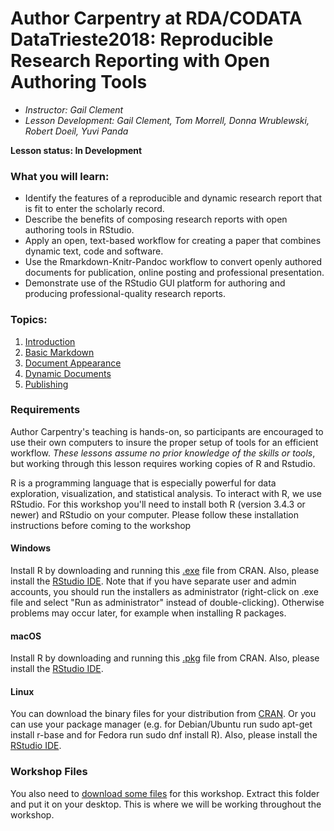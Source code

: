 Author Carpentry at RDA/CODATA DataTrieste2018: Reproducible Research Reporting with Open Authoring Tools
=======

- *Instructor: Gail Clement* 
- *Lesson Development: Gail Clement, Tom Morrell, Donna Wrublewski, Robert Doeil, Yuvi Panda*

**Lesson status: In Development**

### What you will learn:
- Identify the features of a reproducible and dynamic research report that is fit to enter the scholarly record.
- Describe the benefits of composing research reports with open authoring tools in RStudio.
- Apply an open, text-based workflow for creating a paper that combines dynamic text, code and software.
-  Use the Rmarkdown-Knitr-Pandoc workflow to convert openly authored documents for publication, online posting and professional presentation.
- Demonstrate use of the RStudio GUI platform for authoring and producing professional-quality research reports.

### Topics:

1. [Introduction](00-getting-started.html)
2. [Basic Markdown](01-markdown.html)
3. [Document Appearance](02-modifying-appearance.html)
4. [Dynamic Documents](03-dynamic.html)
5. [Publishing](04-publishing.html)

### Requirements

Author Carpentry's teaching is hands-on, so participants are encouraged to use
their own computers to insure the proper setup of tools for an efficient
workflow.
*These lessons assume no prior knowledge of the skills or tools*, but working
through this lesson requires working copies of R and Rstudio.

R is a programming language that is especially powerful for data exploration,
visualization, and statistical analysis. To interact with R, we use RStudio.
For this workshop you'll need to install both R (version 3.4.3 or newer) and
RStudio on your computer. Please follow these installation instructions before coming to the workshop

#### Windows
Install R by downloading and running this
[.exe](https://cran.r-project.org/bin/windows/base/release.htm) file from CRAN. 
Also, please install the [RStudio
IDE](https://www.rstudio.com/products/rstudio/download/#download). 
Note that if you have separate user and admin accounts, you should run the 
installers as administrator (right-click on .exe file and select "Run as administrator" 
instead of double-clicking). Otherwise problems may occur later, for example when installing R packages.

#### macOS
Install R by downloading and running this
[.pkg](https://cran.r-project.org/bin/macosx/R-latest.pkg) file from CRAN. Also, 
please install the [RStudio
IDE](https://www.rstudio.com/products/rstudio/download/#download).

#### Linux
You can download the binary files for your distribution from
[CRAN](https://cran.r-project.org/index.html). Or you can use your package 
manager (e.g. for Debian/Ubuntu run sudo apt-get install r-base and for 
Fedora run sudo dnf install R). Also, please install the [RStudio
IDE](https://www.rstudio.com/products/rstudio/download/#download).

### Workshop Files

You also need to [download some files](data.zip) for this workshop.
Extract this folder and put it on your desktop.  This is where we will be
working throughout the workshop.

